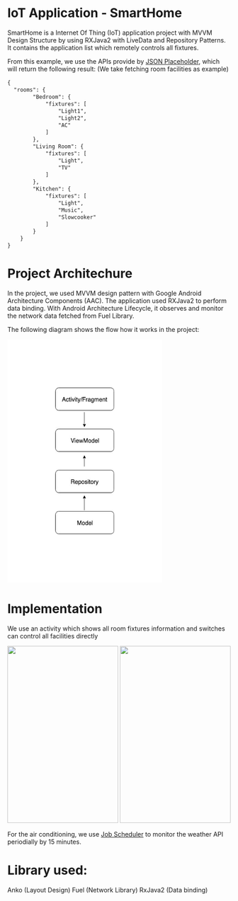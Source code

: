 # IoT Application - SmartHome

SmartHome is a Internet Of Thing (IoT) application project with MVVM Design Structure by using RXJava2 with LiveData and Repository Patterns. It contains the application list which remotely controls all fixtures.

From this example, we use the APIs provide by [JSON Placeholder](http://private-1e863-house4591.apiary-mock.com/), which will return the following result: (We take fetching room facilities as example)
```
{
  "rooms": {
        "Bedroom": {
            "fixtures": [
                "Light1",
                "Light2",
                "AC"
            ]
        },
        "Living Room": {
            "fixtures": [
                "Light",
                "TV"
            ]
        },
        "Kitchen": {
            "fixtures": [
                "Light",
                "Music",
                "Slowcooker"
            ]
        }
    }
}
```

# Project Architechure
In the project, we used MVVM design pattern with Google Android Architecture Components (AAC). The application used RXJava2 to perform data binding. With Android Architecture Lifecycle, it observes and monitor the network data fetched from Fuel Library.

The following diagram shows the flow how it works in the project:

<p float="left">
  <img src="https://github.com/sunnytse0326/SmartHome/blob/master/screenshot/structure.png" width="350" height="550">
</p>


# Implementation
We use an activity which shows all room fixtures information and switches can control all facilities directly
<p float="left">
  <img src="https://github.com/sunnytse0326/SociNet/blob/master/screenshot/screenshot1.png" width="250" height="400">
  <img src="https://github.com/sunnytse0326/SociNet/blob/master/screenshot/screenshot2.png" width="250" height="400">
</p>

For the air conditioning, we use [Job Scheduler](https://github.com/evernote/android-job) to monitor the weather API periodially by 15 minutes.

# Library used:
Anko (Layout Design)
Fuel (Network Library)
RxJava2 (Data binding)



